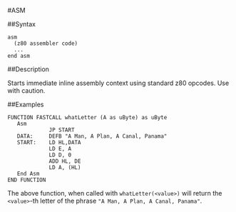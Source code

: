 #ASM


##Syntax


```
asm
  (z80 assembler code)
  ...
end asm
```

##Description

Starts immediate inline assembly context using standard z80 opcodes.
Use with caution.

##Examples

```
FUNCTION FASTCALL whatLetter (A as uByte) as uByte
   Asm
             JP START
   DATA:     DEFB "A Man, A Plan, A Canal, Panama"
   START:    LD HL,DATA
             LD E, A
             LD D, 0
             ADD HL, DE
             LD A, (HL)
   End Asm
END FUNCTION
```


The above function, when called with `whatLetter(<value>)` will return the `<value>`-th letter of the phrase
`"A Man, A Plan, A Canal, Panama"`.
